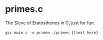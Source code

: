 # primes.c

The Sieve of Eratosthenes in C; just for fun.

`gcc main.c -o primes`
`./primes {limit_here}`
